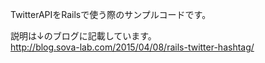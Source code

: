 TwitterAPIをRailsで使う際のサンプルコードです。

説明は↓のブログに記載しています。  
http://blog.sova-lab.com/2015/04/08/rails-twitter-hashtag/
